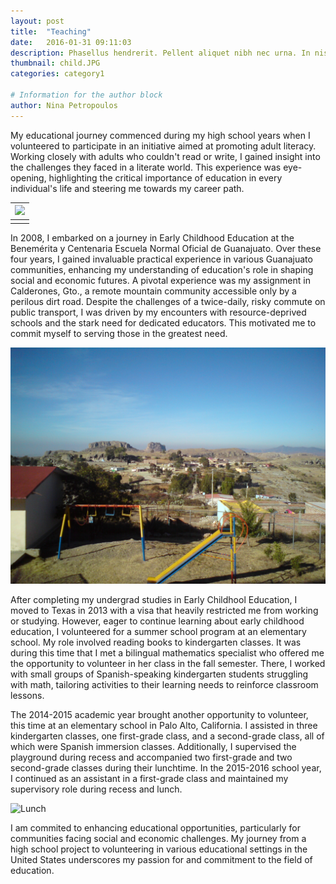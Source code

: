 ```yaml
---
layout: post
title:  "Teaching"
date:   2016-01-31 09:11:03
description: Phasellus hendrerit. Pellent aliquet nibh nec urna. In nis aliquet vel, dapibus id,mattis.
thumbnail: child.JPG
categories: category1

# Information for the author block
author: Nina Petropoulos
---
```


My educational journey commenced during my high school years when I volunteered to participate in an initiative aimed at promoting adult literacy. Working closely with adults who couldn't read or write, I gained insight into the challenges they faced in a literate world. This experience was eye-opening, highlighting the critical importance of education in every individual's life and steering me towards my career path.

| <img src="https://ale-s-torres.github.io/assets/img/grupo.JPG" width="800"> | 
|:--:| 
|  |

In 2008, I embarked on a journey in Early Childhood Education at the Benemérita y Centenaria Escuela Normal Oficial de Guanajuato. Over these four years, I gained invaluable practical experience in various Guanajuato communities, enhancing my understanding of education's role in shaping social and economic futures. A pivotal experience was my assignment in Calderones, Gto., a remote mountain community accessible only by a perilous dirt road. Despite the challenges of a twice-daily, risky commute on public transport, I was driven by my encounters with resource-deprived schools and the stark need for dedicated educators. This motivated me to commit myself to serving those in the greatest need.

![School](../assets/img/calderones.JPG)

After completing my undergrad studies in Early Childhool Education, I moved to Texas in 2013 with a visa that heavily restricted me from working or studying. However, eager to continue learning about early childhood education, I volunteered for a summer school program at an elementary school. My role involved reading books to kindergarten classes. It was during this time that I met a bilingual mathematics specialist who offered me the opportunity to volunteer in her class in the fall semester. There, I worked with small groups of Spanish-speaking kindergarten students struggling with math, tailoring activities to their learning needs to reinforce classroom lessons.

The 2014-2015 academic year brought another opportunity to volunteer, this time at an elementary school in Palo Alto, California. I assisted in three kindergarten classes, one first-grade class, and a second-grade class, all of which were Spanish immersion classes. Additionally, I supervised the playground during recess and accompanied two first-grade and two second-grade classes during their lunchtime. In the 2015-2016 school year, I continued as an assistant in a first-grade class and maintained my supervisory role during recess and lunch.

![Lunch](../assets/img/boys.JPG)

I am commited to enhancing educational opportunities, particularly for communities facing social and economic challenges. My journey from a high school project to volunteering in various educational settings in the United States underscores my passion for and commitment to the field of education.


